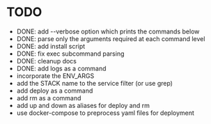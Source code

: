 # TODO

 * DONE: add --verbose option which prints the commands below
 * DONE: parse only the arguments required at each command level
 * DONE: add install script
 * DONE: fix exec subcommand parsing
 * DONE: cleanup docs
 * DONE: add logs as a command
 * incorporate the ENV_ARGS
 * add the STACK name to the service filter (or use grep)
 * add deploy as a command
 * add rm as a command
 * add up and down as aliases for deploy and rm
 * use docker-compose to preprocess yaml files for deployment
